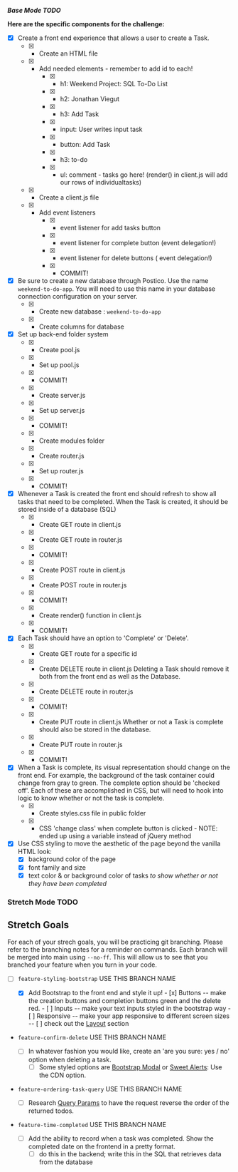 ***Base Mode TODO***

**Here are the specific components for the challenge:**
* [x] Create a front end experience that allows a user to create a Task.
    - [x] - Create an HTML file
    - [x] - Add needed elements - remember to add id to each!
        - [x] - h1: Weekend Project: SQL To-Do List
        - [x] - h2: Jonathan Viegut
        - [x] - h3: Add Task
        - [x] - input: User writes input task
        - [x] - button: Add Task
        - [x] - h3: to-do
        - [x] - ul: comment - tasks go here! (render() in client.js will add our rows of individualtasks)
    - [x] - Create a client.js file
    - [x] - Add event listeners
        - [x] - event listener for add tasks button 
        - [x] - event listener for complete button (event delegation!)
        - [x] - event listener for delete buttons ( event delegation!)
        - [x] - COMMIT!

* [x] Be sure to create a new database through Postico. Use the name `weekend-to-do-app`. 
You will need to use this name in your database connection configuration on your server.
    - [x] - Create new database : `weekend-to-do-app`
    - [x] - Create columns for database

* [x] Set up back-end folder system
    - [x] - Create pool.js
    - [x] - Set up pool.js
    - [x] - COMMIT!
    - [x] - Create server.js
    - [x] - Set up server.js
    - [x] - COMMIT!
    - [x] - Create modules folder
    - [x] - Create router.js
    - [x] - Set up router.js
    - [x] - COMMIT!

* [x] Whenever a Task is created the front end should refresh to show all tasks that need to be completed. 
When the Task is created, it should be stored inside of a database (SQL)
    - [x] - Create GET route in client.js
    - [x] - Create GET route in router.js
    - [x] - COMMIT!
    - [x] - Create POST route in client.js
    - [x] - Create POST route in router.js
    - [x] - COMMIT!
    - [x] - Create render() function in client.js
    - [x] - COMMIT!

* [x] Each Task should have an option to 'Complete' or 'Delete'.
    - [x] - Create GET route for a specific id
    - [x] - Create DELETE route in client.js
        Deleting a Task should remove it both from the front end as well as the Database.
    - [x] - Create DELETE route in router.js
    - [x] - COMMIT!
    - [x] - Create PUT route in client.js
        Whether or not a Task is complete should also be stored in the database.
    - [x] - Create PUT route in router.js
    - [x] - COMMIT!

* [x] When a Task is complete, its visual representation should change on the front end. 
For example, the background of the task container could change from gray to green. 
The complete option should be  'checked off'. Each of these are accomplished in CSS, 
but will need to hook into logic to know whether or not the task is complete.
    - [x] - Create styles.css file in public folder
    - [x] - CSS 'change class' when complete button is clicked
            - NOTE: ended up using a variable instead of jQuery method

* [x] Use CSS styling to move the aesthetic of the page beyond the vanilla HTML look:
  - [x] background color of the page
  - [x] font family and size
  - [x] text color & or background color of tasks *to show whether or not they have been completed*

### Stretch Mode TODO ###

## Stretch Goals

For each of your strech goals, you will be practicing git branching. Please refer to the branching notes for a reminder on commands. Each branch will be merged into main using `--no-ff`. This will allow us to see that you branched your feature when you turn in your code.

- [ ] `feature-styling-bootstrap` USE THIS BRANCH NAME

    - [x]  Add Bootstrap to the front end and style it up!
      -  [x] Buttons -- make the creation buttons and completion buttons green and the delete red.
      -   [ ] Inputs -- make your text inputs styled in the bootstrap way
      -   [ ] Responsive -- make your app responsive to different screen sizes --  [ ] check out the [Layout](https://getbootstrap.com/docs/4.1/layout/overview/) section

- `feature-confirm-delete`  USE THIS BRANCH NAME

    - [ ]  In whatever fashion you would like, create an 'are you sure: yes / no' option when deleting a task.
        - [ ] Some styled options are [Bootstrap Modal](https://getbootstrap.com/docs/4.0/components/modal/) or [Sweet Alerts](https://sweetalert.js.org/guides/): Use the CDN option.

- `feature-ordering-task-query`  USE THIS BRANCH NAME

    - [ ]  Research [Query Params](https://expressjs.com/en/api.html#req.query) to have the request reverse the order of the returned todos. 
    
- `feature-time-completed`  USE THIS BRANCH NAME

    - [ ]  Add the ability to record when a task was completed. Show the completed date on the frontend in a pretty format.
        - [ ] do this in the backend; write this in the SQL that retrieves data from the database